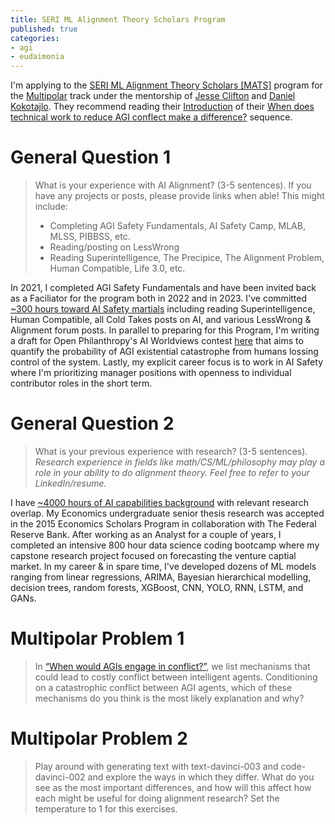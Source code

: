 ```yaml
---
title: SERI ML Alignment Theory Scholars Program
published: true
categories:
- agi
- eudaimonia
---
```


I'm applying to the [SERI ML Alignment Theory Scholars [MATS]](https://www.serimats.org/program) program for the [Multipolar](https://www.serimats.org/multipolar) track under the mentorship of [Jesse Clifton](https://www.alignmentforum.org/users/jesseclifton) and [Daniel Kokotajlo](https://www.lesswrong.com/users/daniel-kokotajlo). They recommend reading their [Introduction](https://www.lesswrong.com/s/32kWH6hqFhmdFsvBh/p/oNQGoySbpmnH632bG) of their [When does technical work to reduce AGI conflect make a difference?](https://www.lesswrong.com/s/32kWH6hqFhmdFsvBh) sequence. 

# General Question 1
> What is your experience with AI Alignment? (3-5 sentences). 
> If you have any projects or posts, please provide links when able!
> This might include:
> - Completing AGI Safety Fundamentals, AI Safety Camp, MLAB, MLSS, PIBBSS, etc.
> - Reading/posting on LessWrong
> - Reading Superintelligence, The Precipice, The Alignment Problem, Human Compatible, Life 3.0, etc.

In 2021, I completed AGI Safety Fundamentals and have been invited back as a Faciliator for the program both in 2022 and in 2023. I've committed [~300 hours toward AI Safety martials](https://mitchell-reynolds.github.io/Why-AGI#ai-safety-understanding-300-hours) including reading Superintelligence, Human Compatible, all Cold Takes posts on AI, and various LessWrong & Alignment forum posts. In parallel to preparing for this Program, I'm writing a draft for Open Philanthropy's AI Worldviews contest [here](https://mitchell-reynolds.github.io/AI-Worldviews-Competition) that aims to quantify the probability of AGI existential catastrophe from humans lossing control of the system. Lastly, my explicit career focus is to work in AI Safety where I'm prioritizing manager positions with openness to individual contributor roles in the short term.


# General Question 2
> What is your previous experience with research? (3-5 sentences).
> _Research experience in fields like math/CS/ML/philosophy may play a role in your ability to do alignment theory. Feel free to refer to your LinkedIn/resume._

I have [~4000 hours of AI capabilities background](https://mitchell-reynolds.github.io/Why-AGI#ai-capabilities-understanding-4000-hours) with relevant research overlap. My Economics undergraduate senior thesis research was accepted in the 2015 Economics Scholars Program in collaboration with The Federal Reserve Bank. After working as an Analyst for a couple of years, I completed an intensive 800 hour data science coding bootcamp where my capstone research project focused on forecasting the venture captial market. In my career & in spare time, I've developed dozens of ML models ranging from linear regressions, ARIMA, Bayesian hierarchical modelling, decision trees, random forests, XGBoost, CNN, YOLO, RNN, LSTM, and GANs.


# Multipolar Problem 1
> In [“When would AGIs engage in conflict?”](https://www.lesswrong.com/posts/cLDcKgvM6KxBhqhGq/when-would-agis-engage-in-conflict), we list mechanisms that could lead to costly conflict between intelligent agents. Conditioning on a catastrophic conflict between AGI agents, which of these mechanisms do you think is the most likely explanation and why?

# Multipolar Problem 2
> Play around with generating text with text-davinci-003 and code-davinci-002 and explore the ways in which they differ. What do you see as the most important differences, and how will this affect how each might be useful for doing alignment research? Set the temperature to 1 for this exercises.

